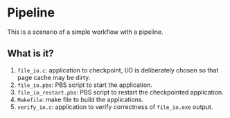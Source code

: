 # Pipeline
This is a scenario of a simple workflow with a pipeline.

## What is it?
1. `file_io.c`: application to checkpoint, I/O is deliberately chosen so
    that page cache may be dirty.
1. `file_io.pbs`: PBS script to start the application.
1. `file_io_restart.pbs`: PBS script to restart the checkpointed application.
1. `Makefile`: make file to build the applications.
1. `verify_io.c`: application to verify correctness of `file_io.exe` output.
